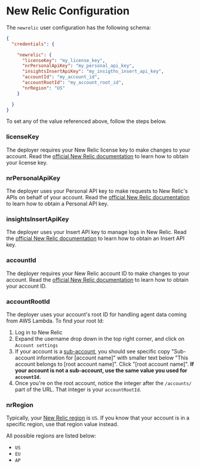 # New Relic Configuration

The `newrelic` user configuration has the following schema:

```json
{
  "credentials": {

    "newrelic": {
      "licenseKey": "my_license_key",
      "nrPersonalApiKey": "my_personal_api_key",
      "insightsInsertApiKey": "my_insigths_insert_api_key",
      "accountId": "my_account_id",
      "accountRootId": "my_account_root_id",
      "nrRegion": "US"
    }

  }
}
```

To set any of the value referenced above, follow the steps below.

### licenseKey

The deployer requires your New Relic license key to make changes to your account. Read the [official New Relic documentation](https://docs.newrelic.com/docs/accounts/accounts-billing/account-setup/new-relic-license-key) to learn how to obtain your license key.

### nrPersonalApiKey

The deployer uses your Personal API key to make requests to New Relic's APIs on behalf of your account. Read the [official New Relic documentation](https://docs.newrelic.com/docs/apis/get-started/intro-apis/types-new-relic-api-keys#personal-api-key) to learn how to obtain a Personal API key.

### insightsInsertApiKey

The deployer uses your Insert API key to manage logs in New Relic. Read the [official New Relic documentation](https://docs.newrelic.com/docs/apis/get-started/intro-apis/types-new-relic-api-keys#event-insert-key) to learn how to obtain an Insert API key.

### accountId

The deployer requires your New Relic account ID to make changes to your account. Read the [official New Relic documentation](https://docs.newrelic.com/docs/accounts/accounts-billing/account-setup/account-id) to learn how to obtain your account ID.

### accountRootId

The deployer uses your account's root ID for handling agent data coming from AWS Lambda. To find your root Id:

1. Log in to New Relic
2. Expand the username drop down in the top right corner, and click on `Account settings`
3. If your account is a [sub-account](https://docs.newrelic.com/docs/accounts/install-new-relic/account-setup/manage-apps-or-users-sub-accounts), you should see specific copy "Sub-account information for [account name]" with smaller text below "This account belongs to [root account name]". Click "[root account name]". **If your account is not a sub-account, use the same value you used for `accountId`.**
4. Once you're on the root account, notice the integer after the `/accounts/` part of the URL. That integer is your `accountRootId`.

### nrRegion

Typically, your [New Relic region](https://docs.newrelic.com/docs/using-new-relic/welcome-new-relic/get-started/our-eu-us-region-data-centers) is `US`. If you know that your account is in a specific region, use that region value instead.

All possible regions are listed below:

* `US`
* `EU`
* `AP`
